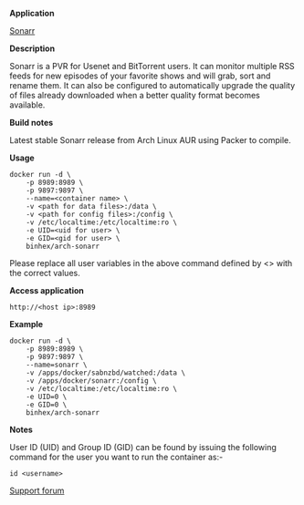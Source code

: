 **Application**

[Sonarr](https://sonarr.tv/)

**Description**

Sonarr is a PVR for Usenet and BitTorrent users. It can monitor multiple RSS feeds for new episodes of your favorite shows and will grab, sort and rename them. It can also be configured to automatically upgrade the quality of files already downloaded when a better quality format becomes available.

**Build notes**

Latest stable Sonarr release from Arch Linux AUR using Packer to compile.

**Usage**
```
docker run -d \
    -p 8989:8989 \
    -p 9897:9897 \
    --name=<container name> \
    -v <path for data files>:/data \
    -v <path for config files>:/config \
    -v /etc/localtime:/etc/localtime:ro \
    -e UID=<uid for user> \
    -e GID=<gid for user> \
    binhex/arch-sonarr
```

Please replace all user variables in the above command defined by <> with the correct values.

**Access application**

`http://<host ip>:8989`

**Example**
```
docker run -d \
    -p 8989:8989 \
    -p 9897:9897 \
    --name=sonarr \
    -v /apps/docker/sabnzbd/watched:/data \
    -v /apps/docker/sonarr:/config \
    -v /etc/localtime:/etc/localtime:ro \
    -e UID=0 \
    -e GID=0 \
    binhex/arch-sonarr
```

**Notes**

User ID (UID) and Group ID (GID) can be found by issuing the following command for the user you want to run the container as:-

```
id <username>
```

[Support forum](http://lime-technology.com/forum/index.php?topic=45848.0)